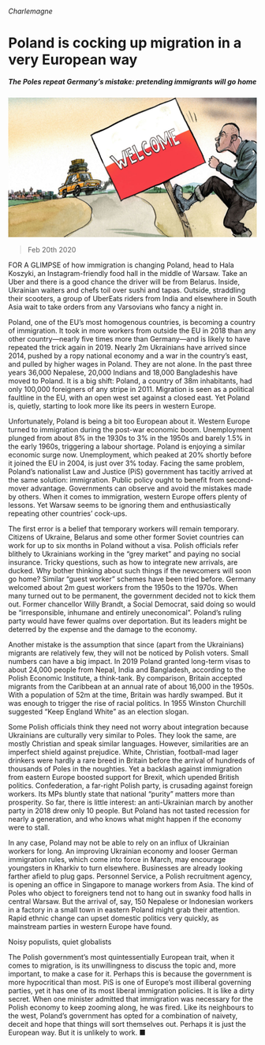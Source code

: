 ###### Charlemagne

# Poland is cocking up migration in a very European way 

##### The Poles repeat Germany’s mistake: pretending immigrants will go home 

![image](images/20200222_EUD000_0.jpg) 

> Feb 20th 2020 

FOR A GLIMPSE of how immigration is changing Poland, head to Hala Koszyki, an Instagram-friendly food hall in the middle of Warsaw. Take an Uber and there is a good chance the driver will be from Belarus. Inside, Ukrainian waiters and chefs toil over sushi and tapas. Outside, straddling their scooters, a group of UberEats riders from India and elsewhere in South Asia wait to take orders from any Varsovians who fancy a night in.

Poland, one of the EU’s most homogenous countries, is becoming a country of immigration. It took in more workers from outside the EU in 2018 than any other country—nearly five times more than Germany—and is likely to have repeated the trick again in 2019. Nearly 2m Ukrainians have arrived since 2014, pushed by a ropy national economy and a war in the country’s east, and pulled by higher wages in Poland. They are not alone. In the past three years 36,000 Nepalese, 20,000 Indians and 18,000 Bangladeshis have moved to Poland. It is a big shift: Poland, a country of 38m inhabitants, had only 100,000 foreigners of any stripe in 2011. Migration is seen as a political faultline in the EU, with an open west set against a closed east. Yet Poland is, quietly, starting to look more like its peers in western Europe.


Unfortunately, Poland is being a bit too European about it. Western Europe turned to immigration during the post-war economic boom. Unemployment plunged from about 8% in the 1930s to 3% in the 1950s and barely 1.5% in the early 1960s, triggering a labour shortage. Poland is enjoying a similar economic surge now. Unemployment, which peaked at 20% shortly before it joined the EU in 2004, is just over 3% today. Facing the same problem, Poland’s nationalist Law and Justice (PiS) government has tacitly arrived at the same solution: immigration. Public policy ought to benefit from second-mover advantage. Governments can observe and avoid the mistakes made by others. When it comes to immigration, western Europe offers plenty of lessons. Yet Warsaw seems to be ignoring them and enthusiastically repeating other countries’ cock-ups.

The first error is a belief that temporary workers will remain temporary. Citizens of Ukraine, Belarus and some other former Soviet countries can work for up to six months in Poland without a visa. Polish officials refer blithely to Ukrainians working in the “grey market” and paying no social insurance. Tricky questions, such as how to integrate new arrivals, are ducked. Why bother thinking about such things if the newcomers will soon go home? Similar “guest worker” schemes have been tried before. Germany welcomed about 2m guest workers from the 1950s to the 1970s. When many turned out to be permanent, the government decided not to kick them out. Former chancellor Willy Brandt, a Social Democrat, said doing so would be “irresponsible, inhumane and entirely uneconomical”. Poland’s ruling party would have fewer qualms over deportation. But its leaders might be deterred by the expense and the damage to the economy.

Another mistake is the assumption that since (apart from the Ukrainians) migrants are relatively few, they will not be noticed by Polish voters. Small numbers can have a big impact. In 2019 Poland granted long-term visas to about 24,000 people from Nepal, India and Bangladesh, according to the Polish Economic Institute, a think-tank. By comparison, Britain accepted migrants from the Caribbean at an annual rate of about 16,000 in the 1950s. With a population of 52m at the time, Britain was hardly swamped. But it was enough to trigger the rise of racial politics. In 1955 Winston Churchill suggested “Keep England White” as an election slogan.

Some Polish officials think they need not worry about integration because Ukrainians are culturally very similar to Poles. They look the same, are mostly Christian and speak similar languages. However, similarities are an imperfect shield against prejudice. White, Christian, football-mad lager drinkers were hardly a rare breed in Britain before the arrival of hundreds of thousands of Poles in the noughties. Yet a backlash against immigration from eastern Europe boosted support for Brexit, which upended British politics. Confederation, a far-right Polish party, is crusading against foreign workers. Its MPs bluntly state that national “purity” matters more than prosperity. So far, there is little interest: an anti-Ukrainian march by another party in 2018 drew only 10 people. But Poland has not tasted recession for nearly a generation, and who knows what might happen if the economy were to stall.

In any case, Poland may not be able to rely on an influx of Ukrainian workers for long. An improving Ukrainian economy and looser German immigration rules, which come into force in March, may encourage youngsters in Kharkiv to turn elsewhere. Businesses are already looking farther afield to plug gaps. Personnel Service, a Polish recruitment agency, is opening an office in Singapore to manage workers from Asia. The kind of Poles who object to foreigners tend not to hang out in swanky food halls in central Warsaw. But the arrival of, say, 150 Nepalese or Indonesian workers in a factory in a small town in eastern Poland might grab their attention. Rapid ethnic change can upset domestic politics very quickly, as mainstream parties in western Europe have found.

Noisy populists, quiet globalists

The Polish government’s most quintessentially European trait, when it comes to migration, is its unwillingness to discuss the topic and, more important, to make a case for it. Perhaps this is because the government is more hypocritical than most. PiS is one of Europe’s most illiberal governing parties, yet it has one of its most liberal immigration policies. It is like a dirty secret. When one minister admitted that immigration was necessary for the Polish economy to keep zooming along, he was fired. Like its neighbours to the west, Poland’s government has opted for a combination of naivety, deceit and hope that things will sort themselves out. Perhaps it is just the European way. But it is unlikely to work. ■

